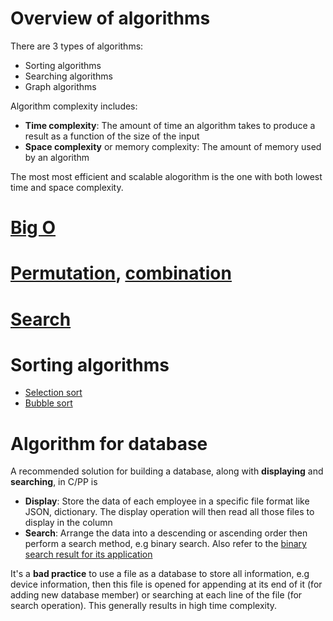 # Overview of algorithms

There are 3 types of algorithms:
* Sorting algorithms
* Searching algorithms
* Graph algorithms

Algorithm complexity includes:
* **Time complexity**: The amount of time an algorithm takes to produce a result as a function of the size of the input
* **Space complexity** or memory complexity: The amount of memory used by an algorithm

The most most efficient and scalable alogorithm is the one with both lowest time and space complexity.

# [Big O](Big%20O)

# [Permutation](Permutation.md), [combination](Combination.md)
# [Search](Search.md)
# Sorting algorithms

* [Selection sort](Sorting%20algorithms#selection-sort)
* [Bubble sort](Sorting%20algorithms#bubble-sort)

# Algorithm for database

A recommended solution for building a database, along with **displaying** and **searching**, in C/PP is
* **Display**: Store the data of each employee in a specific file format like JSON, dictionary. The display operation will then read all those files to display in the column
* **Search**: Arrange the data into a descending or ascending order then perform a search method, e.g binary search. Also refer to the [binary search result for its application](https://github.com/TranPhucVinh/C/blob/master/Algorithms/README.md#binary-search)

It's a **bad practice** to use a file as a database to store all information, e.g device information, then this file is opened for appending at its end of it (for adding new database member) or searching at each line of the file (for search operation). This generally results in high time complexity.
